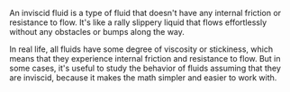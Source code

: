 An inviscid fluid is a type of fluid that doesn't have any internal friction or resistance to flow. It's like a rally slippery liquid that flows effortlessly without any obstacles or bumps along the way.

In real life, all fluids have some degree of viscosity or  stickiness, which means that they experience internal friction and resistance to flow. But in some cases, it's useful to study the behavior of fluids assuming that they are inviscid, because it makes the math simpler and easier to work with.
